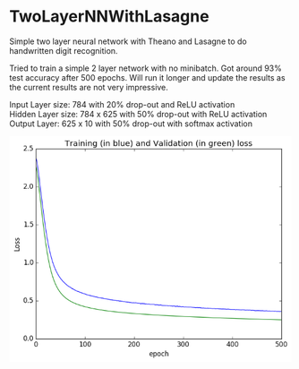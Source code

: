 # TwoLayerNNWithLasagne
Simple two layer neural network with Theano and Lasagne to do handwritten digit recognition.

Tried to train a simple 2 layer network with no minibatch. Got around 93% test accuracy after 500 epochs. Will run it longer and update the results as the current results are not very impressive.

Input Layer size: 784 with 20% drop-out and ReLU activation   
Hidden Layer size: 784 x 625 with 50% drop-out with ReLU activation  
Output Layer: 625 x 10 with 50% drop-out with softmax activation  



![Training loss Vs Validation loss](loss.png)

